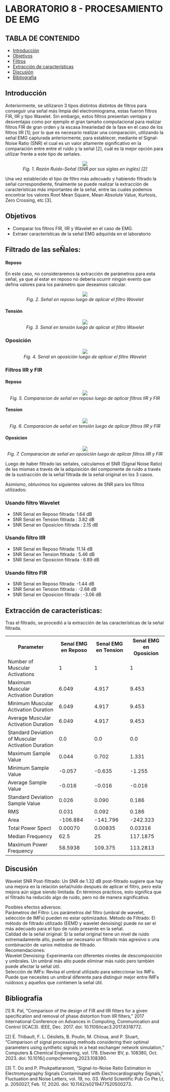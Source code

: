 # LABORATORIO 8 - PROCESAMIENTO DE EMG
## TABLA DE CONTENIDO

* [Introducción](#introducción)
* [Objetivos](#objetivos)
* [Filtros](#filtrado)
* [Extracción de características](#extracción-de-características)
* [Discusión](#discusión)
* [Bibliografía](#bibliografía)

## Introducción
Anteriormente, se utilizaron 3 tipos distintos distintos de filtros para conseguir una señal más limpia del electromiograma, estas fueron filtros FIR, IIR y tipo Wavelet. Sin embargo, estos filtros presentan ventajas y desventajas como por ejemplo el gran tamaño computacional para realizar filtros FIR de gran orden y la escasa lineariedad de la fase en el caso de los filtros IIR [1]; por lo que es necesario realizar una comparación, utilizando la señal EMG capturada anteriormente, para establecer, mediante el Signal-Noise Ratio (SNR) el cual es un valor altamente significativo en la comparación entre entre el ruido y la señal [2], cuál es la mejor opción para utilizar frente a este tipo de señales.

<p align="center" style="margin-bottom:0">
<img src="/ISB/Imágenes - Multimedia/Multimedia - Lab 8/SNR.png" align="center"/>
<div align="center"> <i>Fig. 1. Razón Ruido-Señal (SNR por sus siglas en inglés) [2] </i></div>
</p>


Una vez establecido el tipo de filtro más adecuado y habiendo filtrado la señal correspondiente, finalmente se puede realizar la extracción de características más importantes de la señal, entre las cuales podemos encontrar los valores Root Mean Square, Mean Absolute Value, Kurtosis, Zero Crossing, etc [3].
## Objetivos
* Comparar los filtros FIR, IIR y Wavelet en el caso de EMG.
* Extraer características de la señal EMG adquirida en el laboratorio

## Filtrado de las seÑales:

#### Reposo
En este caso, no consideraremos la extracción de parámetros para esta señal, ya que al estar en reposo no debería ocurrir ningún evento que defina valores para los parámetro que deseamos calcular.
<p align="center" style="margin-bottom:0">
<img src="https://github.com/sofia-is-a-panda/ISB_2024_G3/blob/5bd77fbb06dd660484f1389c28c29380f8e35a1e/ISB/Im%C3%A1genes%20-%20Multimedia/Multimedia%20-%20Lab_8/reposo_filtro.png" align="center"/>
<div align="center"> <i>Fig. 2. Señal en reposo luego de aplicar el filtro Wavelet </i></div>
</p>

#### Tensión
<p align="center" style="margin-bottom:0">
<img src="https://github.com/sofia-is-a-panda/ISB_2024_G3/blob/5bd77fbb06dd660484f1389c28c29380f8e35a1e/ISB/Im%C3%A1genes%20-%20Multimedia/Multimedia%20-%20Lab_8/tension_filtrado.png" align="center"/>
<div align="center"> <i>Fig. 3. Senal en tensión luego de aplicar el filtro Wavelet </i></div>
</p>

### Oposición
<p align="center" style="margin-bottom:0">
<img src="https://github.com/sofia-is-a-panda/ISB_2024_G3/blob/5bd77fbb06dd660484f1389c28c29380f8e35a1e/ISB/Im%C3%A1genes%20-%20Multimedia/Multimedia%20-%20Lab_8/oposicion.png" align="center"/>
<div align="center"> <i>Fig. 4. Senal en oposición luego de aplicar el filtro Wavelet </i></div>
</p>


### Filtros IIR y FIR

#### Reposo
<p align="center" style="margin-bottom:0">
<img src="https://github.com/sofia-is-a-panda/ISB_2024_G3/blob/365ba95fd4c1e5236c147ba0bc043ae0dbf4de09/ISB/Im%C3%A1genes%20-%20Multimedia/Multimedia%20-%20Lab%206/Se%C3%B1alReposo.png" align="center"/>
<div align="center"> <i>Fig. 5. Comparacion de señal en reposo luego de aplicar filtros IIR y FIR </i></div>
</p>

#### Tension 
<p align="center" style="margin-bottom:0">
<img src="https://github.com/sofia-is-a-panda/ISB_2024_G3/blob/365ba95fd4c1e5236c147ba0bc043ae0dbf4de09/ISB/Im%C3%A1genes%20-%20Multimedia/Multimedia%20-%20Lab%206/Se%C3%B1alTensi%C3%B3n.png" align="center"/>
<div align="center"> <i>Fig. 6. Comparacion de señal en tensión luego de aplicar filtros IIR y FIR </i></div>
</p>

#### Oposicion
<p align="center" style="margin-bottom:0">
<img src="https://github.com/sofia-is-a-panda/ISB_2024_G3/blob/365ba95fd4c1e5236c147ba0bc043ae0dbf4de09/ISB/Im%C3%A1genes%20-%20Multimedia/Multimedia%20-%20Lab%206/Se%C3%B1alOposici%C3%B3n.png" align="center"/>
<div align="center"> <i>Fig. 7. Comparacion de señal en oposición luego de aplicar filtros IIR y FIR </i></div>
</p>

Luego de haber filtrado las señales, calculamos el SNR (Signal Noise Ratio) de las mismas a través de la adquisición del componente de ruido a través de la sustracción de la señal filtrada de la señal original en los 3 casos.

Asimismo, obtuvimos los siguientes valores de SNR para los filtros utilizados:

### Usando filtro Wavelet

* SNR Senal en Reposo filtrada: 1.64 dB
* SNR Senal en Tension fitlrada : 3.82 dB
* SNR Senal en Oposicion filtrada : 2.15 dB

### Usando filtro IIR

* SNR Senal en Reposo filtrada: 11.14 dB
* SNR Senal en Tension fitlrada : 5.46 dB
* SNR Senal en Oposicion filtrada : 6.89 dB

### Usando filtro FIR

* SNR Senal en Reposo filtrada: -1.44 dB
* SNR Senal en Tension fitlrada : -2.88 dB
* SNR Senal en Oposicion filtrada : -3.06 dB

## Extracción de características:
Tras el filtrado, se procedió a la extracción de las características de la señal filtrada.

<table>
        <tr>
            <th>Parameter</th>
            <th>Senal EMG en Reposo</th>
            <th>Senal EMG en Tension</th>
            <th>Senal EMG en Oposicion</th>
        </tr>
        <tr>
            <td>Number of Muscular Activations</td>
            <td>1</td>
            <td>1</td>
            <td>1</td>
        </tr>
        <tr>
            <td>Maximum Muscular Activation Duration</td>
            <td>6.049</td>
            <td>4.917</td>
            <td>9.453</td>
        </tr>
        <tr>
            <td>Minimum Muscular Activation Duration</td>
            <td>6.049</td>
            <td>4.917</td>
            <td>9.453</td>
        </tr>
        <tr>
            <td>Average Muscular Activation Duration</td>
            <td>6.049</td>
            <td>4.917</td>
            <td>9.453</td>
        </tr>
        <tr>
            <td>Standard Deviation of Muscular Activation Duration</td>
            <td>0.0</td>
            <td>0.0</td>
            <td>0.0</td>
        </tr>
        <tr>
            <td>Maximum Sample Value</td>
            <td>0.044</td>
            <td>0.702</td>
            <td>1.331</td>
        </tr>
        <tr>
            <td>Minimum Sample Value</td>
            <td>-0.057</td>
            <td>-0.635</td>
            <td>-1.255</td>
        </tr>
        <tr>
            <td>Average Sample Value</td>
            <td>-0.016</td>
            <td>-0.016</td>
            <td>-0.016</td>
        </tr>
        <tr>
            <td>Standard Deviation Sample Value</td>
            <td>0.026</td>
            <td>0.090</td>
            <td>0.186</td>
        </tr>
        <tr>
            <td>RMS</td>
            <td>0.031</td>
            <td>0.092</td>
            <td>0.186</td>
        </tr>
        <tr>
            <td>Area</td>
            <td>-106.884</td>
            <td>-141.796</td>
            <td>-242.323</td>
        </tr>
        <tr>
            <td>Total Power Spect</td>
            <td>0.00070</td>
            <td>0.00835</td>
            <td>0.03316</td>
        </tr>
        <tr>
            <td>Median Frequency</td>
            <td>62.5</td>
            <td>25</td>
            <td>117.1875</td>
        </tr>
        <tr>
            <td>Maximum Power Frequency</td>
            <td>58.5938</td>
            <td>109.375</td>
            <td>113.2813</td>
        </tr>
    </table>

## Discusión

Wavelet SNR Post-filtrado: 
Un SNR de 1.32 dB post-filtrado sugiere que hay una mejora en la relación señal/ruido después de aplicar el filtro, pero esta mejora aún sigue siendo limitada. En términos prácticos, esto significa que el filtrado ha reducido algo de ruido, pero no de manera significativa. <br>

Posibles efectos adversos: <br>
Parámetros del Filtro: Los parámetros del filtro (umbral de wavelet, selección de IMFs) pueden no estar optimizados.
Método de Filtrado: El método de filtrado utilizado (EEMD y wavelet denoising) puede no ser el más adecuado para el tipo de ruido presente en la señal. <br>
Calidad de la señal original: Si la señal original tiene un nivel de ruido extremadamente alto, puede ser necesario un filtrado más agresivo o una combinación de varios métodos de filtrado. <br>
Recomendaciones: <br>
Wavelet Denoising: Experimenta con diferentes niveles de descomposición y umbrales. Un umbral más alto puede eliminar más ruido pero también puede afectar la señal útil. <br>
Selección de IMFs: Revisa el umbral utilizado para seleccionar los IMFs. Puede que necesites un umbral diferente para distinguir mejor entre IMFs ruidosos y aquellos que contienen la señal útil. <br>

## Bibliografía
[1] R. Pal, “Comparison of the design of FIR and IIR filters for a given specification and removal of phase distortion from IIR filters,” 2017 International Conference on Advances in Computing, Communication and Control (ICAC3). IEEE, Dec. 2017. doi: 10.1109/icac3.2017.8318772. <br>

[2] É. Thibault, F. L. Désilets, B. Poulin, M. Chioua, and P. Stuart, “Comparison of signal processing methods considering their optimal parameters using synthetic signals in a heat exchanger network simulation,” Computers &amp; Chemical Engineering, vol. 178. Elsevier BV, p. 108380, Oct. 2023. doi: 10.1016/j.compchemeng.2023.108380. <br>

[3] T. Oo and P. Phukpattaranont, “Signal-to-Noise Ratio Estimation in Electromyography Signals Contaminated with Electrocardiography Signals,” Fluctuation and Noise Letters, vol. 19, no. 03. World Scientific Pub Co Pte Lt, p. 2050027, Feb. 17, 2020. doi: 10.1142/s0219477520500273.